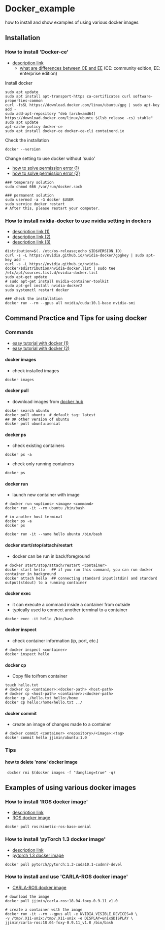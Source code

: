# Docker_example
how to install and show examples of using various docker images

## Installation
### How to install 'Docker-ce'
* [description link](https://www.quantumdl.com/entry/PyTorchTensorflow%EB%A5%BC-%EC%9C%84%ED%95%9C-Docker-%EC%8B%9C%EC%9E%91%ED%95%98%EA%B8%B0)
   - [what are differences between CE and EE](https://nobase-dev.tistory.com/34) (CE: community edition, EE: enterprise edition)
 
 Install docker
 ```
 sudo apt update
 sudo apt install apt-transport-https ca-certificates curl software-properties-common
 curl -fsSL https://download.docker.com/linux/ubuntu/gpg | sudo apt-key add -
 sudo add-apt-repository "deb [arch=amd64] https://download.docker.com/linux/ubuntu $(lsb_release -cs) stable"
 sudo apt update
 apt-cache policy docker-ce
 sudo apt install docker-ce docker-ce-cli containerd.io 
 
 ```
 Check the installation
 ```
 docker --version
 ```
 
 Change setting to use docker without 'sudo'
 
 * [how to solve permission error (1)](http://www.kwangsiklee.com/2017/05/%ED%95%B4%EA%B2%B0%EB%B0%A9%EB%B2%95-solving-docker-permission-denied-while-trying-to-connect-to-the-docker-daemon-socket/)
* [how to solve permission error (2)](https://techoverflow.net/2017/03/01/solving-docker-permission-denied-while-trying-to-connect-to-the-docker-daemon-socket/)
 ```
 ### temperary solution
 sudo chmod 666 /var/run/docker.sock
 
 ### permanent solution
 sudo usermod -a -G docker $USER
 sudo service docker restart
 # After this, please restart your computer.
 ```
 
### How to install nvidia-docker to use nvidia setting in dockers
* [description link (1)](https://github.com/NVIDIA/nvidia-docker)
* [description link (2)](https://www.quantumdl.com/entry/PyTorchTensorflow%EB%A5%BC-%EC%9C%84%ED%95%9C-Docker-%EC%8B%9C%EC%9E%91%ED%95%98%EA%B8%B0)
* [description link (3)](https://docs.nvidia.com/datacenter/cloud-native/container-toolkit/install-guide.html#docker)
 ```
 distribution=$(. /etc/os-release;echo $ID$VERSION_ID)
 curl -s -L https://nvidia.github.io/nvidia-docker/gpgkey | sudo apt-key add -
 curl -s -L https://nvidia.github.io/nvidia-docker/$distribution/nvidia-docker.list | sudo tee /etc/apt/sources.list.d/nvidia-docker.list
 sudo apt-get update
 # sudo apt-get install nvidia-container-toolkit
 sudo apt-get install nvidia-docker2
 sudo systemctl restart docker
 
 ### check the installation
 docker run --rm --gpus all nvidia/cuda:10.1-base nvidia-smi
 ```

## Command Practice and Tips for using docker
### Commands
* [easy tutorial with docker (1)](https://tecadmin.net/install-docker-on-ubuntu/)
* [easy tutorial with docker (2)](http://pyrasis.com/Docker/Docker-HOWTO)
#### docker images
* check installed images
 ```
 docker images
 ```
#### docker pull
* download images from [docker hub](https://hub.docker.com/)
 ```
 docker search ubuntu
 docker pull ubuntu  # default tag: latest
 ## OR other version of ubuntu
 docker pull ubuntu:xenial
 ```
#### docker ps
* check existing containers
 ```
 docker ps -a
 ```
* check only running containers
 ```
 docker ps
 ```
#### docker run
* launch new container with image
 ```
 # docker run <options> <image> <command>
 docker run -it --rm ubuntu /bin/bash
 
 # in another host terminal
 docker ps -a
 docker ps
 
 docker run -it --name hello ubuntu /bin/bash
 ```
#### docker start/stop/attach/restart
* docker can be run in back/foreground
 ```
 # docker start/stop/attach/restart <container>
 docker start hello   ## if you run this command, you can run docker container in background
 docker attach hello  ## connecting standard input(stdin) and standard output(stdout) to a running container
 ```
#### docker exec
* it can execute a command inside a container from outside
* typically used to connect another terminal to a container
 ```
 docker exec -it hello /bin/bash
 ```
#### docker inspect
* check container information (ip, port, etc.)
 ```
 # docker inspect <container>
 docker inspect hello
 ```
#### docker cp
* Copy file to/from container
 ```
 touch hello.txt
 # docker cp <container>:<docker-path> <host-path>
 # docker cp <host-path> <container>:<docker-path>
 docker cp ./hello.txt hello:/home
 docker cp hello:/home/hello.txt ../
 ```
#### docker commit
* create an image of changes made to a container
 ```
 # docker commit <container> <repository>/<image>:<tag>
 docker commit hello jjimin/ubuntu:1.0
 ```
### Tips
#### how to delete 'none' docker image
```
 docker rmi $(docker images -f "dangling=true" -q)
 ```




## Examples of using various docker images

### How to install 'ROS docker image'
* [description link](http://wiki.ros.org/docker/Tutorials/Docker)
* [ROS docker image](https://registry.hub.docker.com/_/ros/?tab=tags)
 ```
 docker pull ros:kinetic-ros-base-xenial
 ```
 
### How to install 'pyTorch 1.3 docker image'
* [description link](https://www.quantumdl.com/entry/PyTorchTensorflow%EB%A5%BC-%EC%9C%84%ED%95%9C-Docker-%EC%8B%9C%EC%9E%91%ED%95%98%EA%B8%B0)
* [pytorch 1.3 docker image](https://hub.docker.com/r/pytorch/pytorch/tags?page=1&name=1.3)
 ```
 docker pull pytorch/pytorch:1.3-cuda10.1-cudnn7-devel
 ```
  
### How to install and use 'CARLA-ROS docker image'
* [CARLA-ROS docker image](https://hub.docker.com/r/jjimin/carla-ros/tags)
 ```
 # download the image
 docker pull jjimin/carla-ros:18.04-foxy-0.9.11_v1.0
 
 # create a container with the image
 docker run -it --rm --gpus all -e NVIDIA_VISIBLE_DEVICES=0 \
 -v /tmp/.X11-unix:/tmp/.X11-unix -e DISPLAY=unix$DISPLAY \
 jjimin/carla-ros:18.04-foxy-0.9.11_v1.0 /bin/bash
 ```

